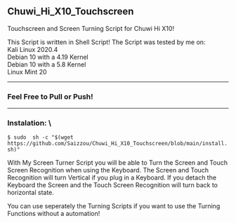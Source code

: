 ## Chuwi_Hi_X10_Touchscreen
Touchscreen and Screen Turning Script for Chuwi Hi X10!

This Script is written in Shell Script! The Script was tested by me on: \
Kali Linux 2020.4 \
Debian 10 with a 4.19 Kernel \
Debian 10 with a 5.8 Kernel \
Linux Mint 20

---

### Feel Free to Pull or Push! 

***

### Instalation: \
`$ sudo  sh -c "$(wget https://github.com/Saizzou/Chuwi_Hi_X10_Touchscreen/blob/main/install.sh)" `


With My Screen Turner Script you will be able to Turn the Screen and Touch Screen Recognition
 when using the Keyboard. The Screen and Touch Recognition will turn Vertical if you plug in 
a Keyboard. If you detach the Keyboard the Screen and the Touch Screen Recognition will turn back
to horizontal state.

You can use seperately the Turning Scripts if you want to use the Turning Functions without a
automation! 
